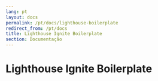 ```yaml
---
lang: pt
layout: docs
permalink: /pt/docs/lighthouse-boilerplate
redirect_from: /pt/docs
title: Lighthouse Ignite Boilerplate
section: Documentação
---
```


# Lighthouse Ignite Boilerplate
